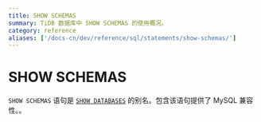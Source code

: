 ```yaml
---
title: SHOW SCHEMAS
summary: TiDB 数据库中 SHOW SCHEMAS 的使用概况。
category: reference
aliases: ['/docs-cn/dev/reference/sql/statements/show-schemas/']
---
```


# SHOW SCHEMAS

`SHOW SCHEMAS` 语句是 [`SHOW DATABASES`](/sql-statements/sql-statement-show-databases.md) 的别名。包含该语句提供了 MySQL 兼容性。。
